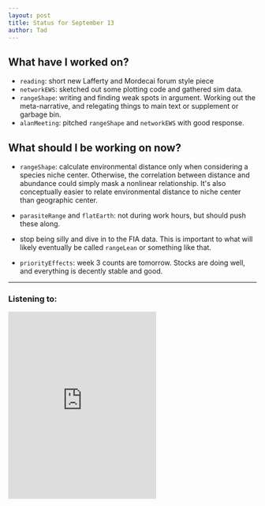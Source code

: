 ```yaml
---
layout: post
title: Status for September 13
author: Tad
---
```


## What have I worked on?

* `reading`: short new Lafferty and Mordecai forum style piece
* `networkEWS`: sketched out some plotting code and gathered sim data.
* `rangeShape`: writing and finding weak spots in argument. Working out the meta-narrative, and relegating things to main text or supplement or garbage bin.
* `alanMeeting`: pitched `rangeShape` and `networkEWS` with good response.


## What should I be working on now?

* `rangeShape`: calculate environmental distance only when considering a species niche center. Otherwise, the correlation between distance and abundance could simply mask a nonlinear relationship. It's also conceptually easier to relate environmental distance to niche center than geographic center.

* `parasiteRange` and `flatEarth`: not during work hours, but should push these along.

* stop being silly and dive in to the FIA data. This is important to what will likely eventually be called `rangeLean` or something like that.

* `priorityEffects`: week 3 counts are tomorrow. Stocks are doing well, and everything is decently stable and good.


---

### Listening to:
 <iframe src='https://embed.spotify.com/?uri=spotify%3Atrack%3A7ofZgS5xDW0XodfjaXWvZG' width='300' height='380' frameborder='0' allowtransparency='true'></iframe>
 <i class='fa fa-code' style='color:pink'></i>
